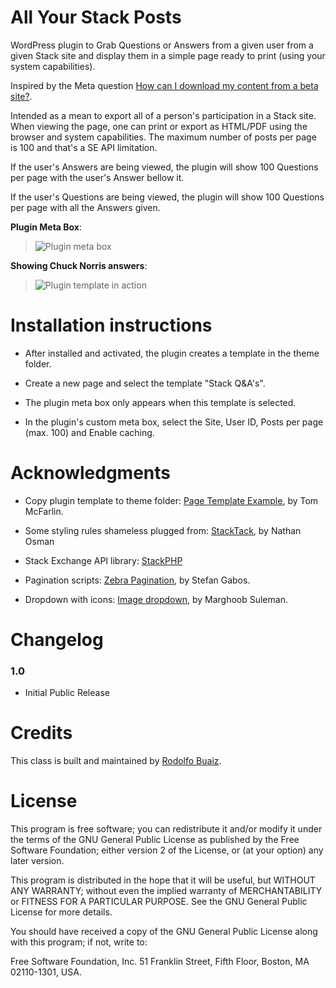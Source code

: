 All Your Stack Posts
====================

WordPress plugin to Grab Questions or Answers from a given user from a given Stack site 
and display them in a simple page ready to print (using your system capabilities).

Inspired by the Meta question [How can I download my content from a beta site?](http://meta.stackoverflow.com/q/194475/185667).

Intended as a mean to export all of a person's participation in a Stack site. When viewing the page, one can print or export as HTML/PDF using the browser and system capabilities.
The maximum number of posts per page is 100 and that's a SE API limitation. 

If the user's Answers are being viewed, the plugin will show 100 Questions per page with the user's Answer bellow it.

If the user's Questions are being viewed, the plugin will show 100 Questions per page with all the Answers given.

**Plugin Meta Box**:  
> ![Plugin meta box](https://raw.github.com/brasofilo/All-My-Stack-Posts/master/includes/screenshot.png)

**Showing Chuck Norris answers**:
> ![Plugin template in action](https://raw.github.com/brasofilo/All-My-Stack-Posts/master/includes/screenshot2.png)

Installation instructions
===========

* After installed and activated, the plugin creates a template in the theme folder.

* Create a new page and select the template "Stack Q&A's".

* The plugin meta box only appears when this template is selected.

* In the plugin's custom meta box, select the Site, User ID, Posts per page (max. 100) and Enable caching.

Acknowledgments
===========

* Copy plugin template to theme folder: [Page Template Example](https://github.com/tommcfarlin/page-template-example/), by Tom McFarlin.

* Some styling rules shameless plugged from: [StackTack](https://github.com/nathan-osman/StackTack-WordPress-Plugin), by Nathan Osman

* Stack Exchange API library: [StackPHP](http://stackapps.com/q/826/10590)

* Pagination scripts: [Zebra Pagination](http://stefangabos.ro/php-libraries/zebra-pagination/), by Stefan Gabos.

* Dropdown with icons: [Image dropdown](https://github.com/marghoobsuleman/ms-Dropdown), by Marghoob Suleman.


Changelog
===========

### 1.0
* Initial Public Release

Credits
===========

This class is built and maintained by [Rodolfo Buaiz](http://brasofilo.com "brasofilo").

License
===========

This program is free software; you can redistribute it and/or modify it under the terms of the GNU General Public License as published by the Free Software Foundation; either version 2 of the License, or (at your option) any later version.

This program is distributed in the hope that it will be useful, but WITHOUT ANY WARRANTY; without even the implied warranty of MERCHANTABILITY or FITNESS FOR A PARTICULAR PURPOSE.  See the GNU General Public License for more details.

You should have received a copy of the GNU General Public License along with this program; if not, write to:

Free Software Foundation, Inc.
51 Franklin Street, Fifth Floor,
Boston, MA
02110-1301, USA.